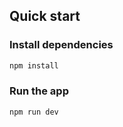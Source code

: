 ## Quick start

### Install dependencies

```bash
npm install
```

### Run the app

```bash
npm run dev
```
